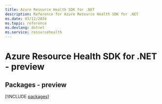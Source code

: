 ```yaml
---
title: Azure Resource Health SDK for .NET
description: Reference for Azure Resource Health SDK for .NET
ms.date: 03/12/2024
ms.topic: reference
ms.devlang: dotnet
ms.service: resourcehealth
---
```

# Azure Resource Health SDK for .NET - preview
## Packages - preview
[!INCLUDE [packages](resource-health-index.md)]
